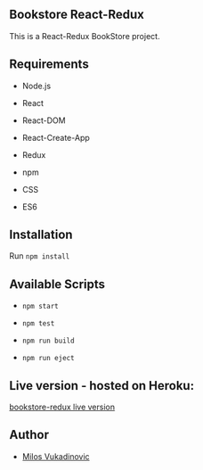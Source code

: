 ## Bookstore React-Redux

This is a React-Redux BookStore project.

## Requirements

- Node.js

- React

- React-DOM

- React-Create-App

- Redux

- npm

- CSS

- ES6

## Installation

Run `npm install`

## Available Scripts

- `npm start`

- `npm test`

- `npm run build`

- `npm run eject`

## Live version - hosted on Heroku:

[bookstore-redux live version](https://bookstore-redux.herokuapp.com/)


## Author

- [Milos Vukadinovic](https://github.com/milosvukadinovic)

